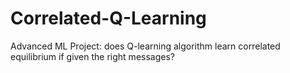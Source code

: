 # Correlated-Q-Learning
Advanced ML Project: does Q-learning algorithm learn correlated equilibrium if given the right messages?
